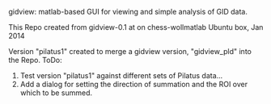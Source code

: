 gidview: matlab-based GUI for viewing and simple analysis of GID data.

This Repo created from gidview-0.1 at on chess-wollmatlab Ubuntu box, Jan 2014

Version "pilatus1" created to merge a gidview version, "gidview_pld" into the Repo.
ToDo:

1. Test version "pilatus1" against different sets of Pilatus data...
2. Add a dialog for setting the direction of summation and the ROI over which to be summed.
